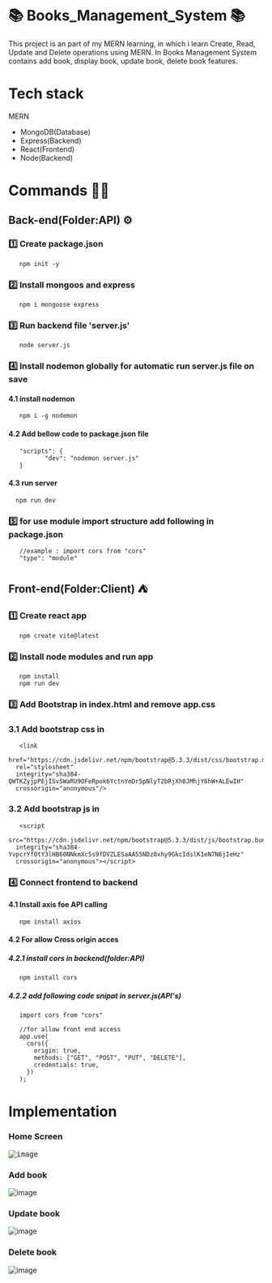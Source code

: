 # 📚 Books_Management_System 📚
This project is an part of my MERN learning, in which i learn Create, Read, Update and Delete operations using MERN. In Books Management System contains add book, display book, update book, delete book features.

# Tech stack
MERN
- MongoDB(Database)
- Express(Backend)
- React(Frontend)
- Node(Backend)

# Commands 👨‍🏫
## Back-end(Folder:API) ⚙
### 1️⃣ Create package.json
       npm init -y
### 2️⃣ Install mongoos and express 
       npm i mongoose express
### 3️⃣ Run backend file 'server.js'
       node server.js
### 4️⃣ Install nodemon globally for automatic run server.js file on save
#### 4.1 install nodemon 
       npm i -g nodemon
#### 4.2 Add bellow code to package.json file
       "scripts": {
              "dev": "nodemon server.js"
       }
#### 4.3 run server
      npm run dev

### 5️⃣ for use module import structure add following in package.json
       //example : import cors from "cors"
       "type": "module"

## Front-end(Folder:Client)  ⛺
### 1️⃣ Create react app
       npm create vite@latest
### 2️⃣ Install node modules and run app
       npm install
       npm run dev
### 3️⃣ Add Bootstrap in index.html and remove app.css 
### 3.1 Add bootstrap css in <head>
       <link
      href="https://cdn.jsdelivr.net/npm/bootstrap@5.3.3/dist/css/bootstrap.min.css"
      rel="stylesheet"
      integrity="sha384-QWTKZyjpPEjISv5WaRU9OFeRpok6YctnYmDr5pNlyT2bRjXh0JMhjY6hW+ALEwIH"
      crossorigin="anonymous"/>
### 3.2 Add bootstrap js in <head>
       <script
      src="https://cdn.jsdelivr.net/npm/bootstrap@5.3.3/dist/js/bootstrap.bundle.min.js"
      integrity="sha384-YvpcrYf0tY3lHB60NNkmXc5s9fDVZLESaAA55NDzOxhy9GkcIdslK1eN7N6jIeHz"
      crossorigin="anonymous"></script>
### 4️⃣ Connect frontend to backend
#### 4.1 Install axis foe API calling 
       npm install axios
#### 4.2 For allow Cross origin acces
##### 4.2.1 install cors in backend(folder:API)
       npm install cors
##### 4.2.2 add following code snipat in server.js(API's)
       import cors from "cors"

       //for allow front end access
       app.use(
         cors({
           origin: true,
           methods: ["GET", "POST", "PUT", "DELETE"],
           credentials: true,
         })
       );

# Implementation
### Home Screen
<kbd>![image](https://github.com/Nimisha-Mavar/Books_Management_System/assets/112267753/26dedaff-5df6-4276-9a6f-f39c844e20ed)</kbd>

### Add book
![image](https://github.com/Nimisha-Mavar/Books_Management_System/assets/112267753/a0aec7cc-8d73-4d99-b1f2-ad2fcb5fda98)

### Update book
![image](https://github.com/Nimisha-Mavar/Books_Management_System/assets/112267753/00bf0716-fab2-40a6-8d7f-8966365f70f0)

### Delete book
![image](https://github.com/Nimisha-Mavar/Books_Management_System/assets/112267753/9e540ec1-0a79-4b02-a16d-aa627589753c)
